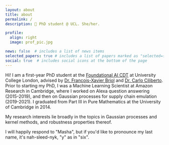 ```yaml
---
layout: about
title: about
permalink: /
description: 📍 PhD student @ UCL. She/her.

profile:
  align: right
  image: prof_pic.jpg

news: false  # includes a list of news items
selected_papers: true # includes a list of papers marked as "selected={true}"
social: true  # includes social icons at the bottom of the page
---
```


Hi! I am a first-year PhD student at the [Foundational AI CDT](http://www.ucl.ac.uk/ai-centre/) at University College London, advised by [Dr. Francois-Xavier Briol](http://fxbriol.github.io/) and [Dr. Carlo Ciliberto](http://cciliber.github.io/). Prior to starting my PhD, I was a Machine Learning Scientist at Amazon Research in Cambridge, where I worked on Alexa question answering (2015-2019), and then on Gaussian processes for supply chain emulation (2019-2021). I graduated from Part III in Pure Mathematics at the University of Cambridge in 2014.

My research interests lie broadly in the topics in Gaussian processes and kernel methods, and robustness properties thereof.

I will happily respond to "Masha", but if you'd like to pronounce my last name, it's nah-sleed-nyk, "y" as in "six".
